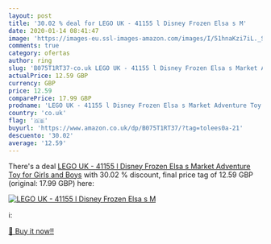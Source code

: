 ```yaml
---
layout: post
title: '30.02 % deal for LEGO UK - 41155 l Disney Frozen Elsa s M'
date: 2020-01-14 08:41:47
image: 'https://images-eu.ssl-images-amazon.com/images/I/51hnaKzi7iL._SL200_.jpg'
comments: true
category: ofertas
author: ring
slug: 'B075T1RT37-co.uk LEGO UK - 41155 l Disney Frozen Elsa s Market Adventure Toy for Girls and Boys'
actualPrice: 12.59 GBP
currency: GBP
price: 12.59
comparePrice: 17.99 GBP
prodname: 'LEGO UK - 41155 l Disney Frozen Elsa s Market Adventure Toy for Girls and Boys'
country: 'co.uk'
flag: '🇬🇧'
buyurl: 'https://www.amazon.co.uk/dp/B075T1RT37/?tag=tolees0a-21'
descuento: '30.02'
average: '12.59'
---
```


There's a deal [LEGO UK - 41155 l Disney Frozen Elsa s Market Adventure Toy for Girls and Boys](https://www.amazon.co.uk/dp/B075T1RT37/?tag=tolees0a-21)  with  30.02 % discount, final price tag of  12.59 GBP (original: 17.99 GBP) here:

[![LEGO UK - 41155 l Disney Frozen Elsa s M](https://images-eu.ssl-images-amazon.com/images/I/51hnaKzi7iL._SL200_.jpg)](https://www.amazon.co.uk/dp/B075T1RT37/?tag=tolees0a-21)

ℹ️:


[🛒 Buy it now!!](https://www.amazon.co.uk/dp/B075T1RT37/?tag=tolees0a-21)
